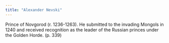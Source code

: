 ```yaml
---
title: "Alexander Nevski"
---
```

Prince of Novgorod (r. 1236-1263). He submitted to the invading Mongols in 1240 and received recognition as the leader of the Russian princes under the Golden Horde. (p. 339)

